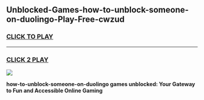 
## Unblocked-Games-how-to-unblock-someone-on-duolingo-Play-Free-cwzud
<h3>
<a href="https://premium76.site?title=how-to-unblock-someone-on-duolingo&ref=19M">CLICK TO PLAY</a></h3>
<hr>

<h3>
<a href="https://premium76.site?title=how-to-unblock-someone-on-duolingo&ref=19M">CLICK 2 PLAY</a>
  
</h3>

<a href="https://premium76.site?title=how-to-unblock-someone-on-duolingo&ref=19M"><img src="https://clearcache.store/games.png"></a>


**how-to-unblock-someone-on-duolingo games unblocked: Your Gateway to Fun and Accessible Online Gaming**
